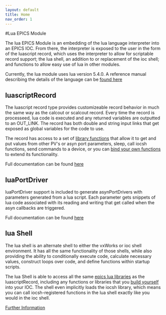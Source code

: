 ```yaml
---
layout: default
title: Home
nav_order: 1
---
```



#Lua EPICS Module

The lua EPICS Module is an embedding of the lua language interpreter
into an EPICS IOC. From there, the interpreter is exposed to the user
in the form of the luascript record, which uses the interpreter to
allow for scriptable record support; the lua shell, an addition to
or replacement of the ioc shell; and functions to allow easy use of
lua in other modules.

Currently, the lua module uses lua version 5.4.0. A reference manual
describing the details of the language can be [found here](https://www.lua.org/manual/5.4/)


luascriptRecord
---------------

The luascript record type provides customizeable record behavior in
much the same way as the calcout or scalcout record. Every time the
record is processeed, lua code is executed and any returned variables
are outputted to an OUT_LINK. The record has both double and string
input links that get exposed as global variables for the code to use.

The record has access to a set of [library functions](libraries/epics-functions)
that allow it to get and put values from other PV's or asyn port
parameters, sleep, call iocsh functions, send commands to a device,
or you can [bind your own functions](libraries/adding-libraries) to extend
its functionality.

Full documentation can be found [here](luascriptRecord)


luaPortDriver
-------------

luaPortDriver support is included to generate asynPortDrivers with
parameters generated from a lua script. Each parameter gets snippets
of lua code associated with its reading and writing that get called
when the asyn callbacks are triggered.

Full documentation can be found [here](luaPortDriver)


lua Shell
---------

The lua shell is an alternate shell to either the vxWorks or ioc
shell environment. It has all the same functionality of those
shells, while also providing the ability to conditionally
execute code, calculate necessary values, construct loops over
code, and define functions within startup scripts.

The lua Shell is able to access all the same [epics lua libraries](libraries/epics-functions)
as the luascriptRecord, including any functions or libraries that
you [build yourself](adding-libraries) into your IOC. The shell
even implicitly loads the iocsh library, which means you can call
iocsh-registered functions in the lua shell exactly like you would 
in the ioc shell. 

[Further Information](using-lua-shell)

